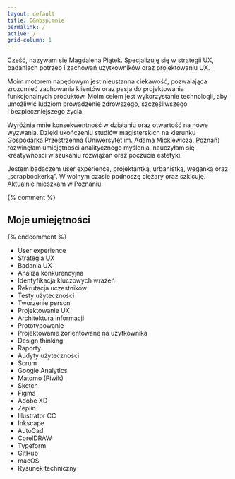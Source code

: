 ```yaml
---
layout: default
title: O&nbsp;mnie
permalink: /
active: /
grid-column: 1
---
```


<div class="container">
	<div class="about">
		<p>
			Cześć, nazywam się Magdalena Piątek. Specjalizuję się w&nbsp;strategii UX, badaniach potrzeb i&nbsp;zachowań użytkowników oraz projektowaniu UX.
		</p>
		<p>
			Moim motorem napędowym jest nieustanna ciekawość, pozwalająca zrozumieć zachowania klientów oraz pasja do projektowania funkcjonalnych produktów. Moim celem jest wykorzystanie technologii, aby umożliwić ludziom prowadzenie zdrowszego, szczęśliwszego i&nbsp;bezpieczniejszego życia.
		</p>
		<p>
			Wyróżnia mnie konsekwentność w działaniu oraz otwartość na nowe wyzwania. Dzięki ukończeniu studiów magisterskich na kierunku Gospodarka Przestrzenna (Uniwersytet im.&nbsp;Adama Mickiewicza, Poznań) rozwinęłam umiejętności analitycznego myślenia, nauczyłam się kreatywności w szukaniu rozwiązań oraz poczucia estetyki.
		</p>
		<p>
			Jestem badaczem user experience, projektantką, urbanistką, weganką oraz „scrapbookerką”. W wolnym czasie podnoszę ciężary oraz szkicuję. Aktualnie mieszkam w Poznaniu.
		</p>
	</div>
	<div class="line"></div>
	{% comment %} <h2> Moje umiejętności </h2> {% endcomment %}
	<ul class="skills">
		<li class="skill">User experience</li>
		<li class="skill">Strategia UX</li>
		<li class="skill">Badania UX</li>
		<li class="skill">Analiza konkurencyjna</li>
		<li class="skill">Identyfikacja kluczowych wrażeń</li>
		<li class="skill">Rekrutacja uczestników</li>
		<li class="skill">Testy użyteczności</li>
		<li class="skill">Tworzenie person</li>
		<li class="skill">Projektowanie UX</li>
		<li class="skill">Architektura informacji</li>
		<li class="skill">Prototypowanie</li>
		<li class="skill">Projektowanie zorientowane na użytkownika</li>
		<li class="skill">Design thinking</li>
		<li class="skill">Raporty</li>
		<li class="skill">Audyty użyteczności</li>
		<li class="skill">Scrum</li>
		<li class="skill">Google Analytics</li>
		<li class="skill">Matomo (Piwik)</li>
		<li class="skill">Sketch</li>
		<li class="skill">Figma</li>
		<li class="skill">Adobe XD</li>
		<li class="skill">Zeplin</li>
		<li class="skill">Illustrator CC</li>
		<li class="skill">Inkscape</li>
		<li class="skill">AutoCad</li>
		<li class="skill">CorelDRAW</li>
    	<li class="skill">Typeform</li>
    	<li class="skill">GitHub</li>
    	<li class="skill">macOS</li>
    	<li class="skill">Rysunek techniczny</li>
    </ul>

</div>
